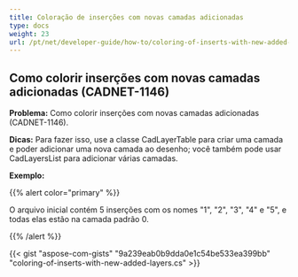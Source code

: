 ```yaml
---
title: Coloração de inserções com novas camadas adicionadas
type: docs
weight: 23
url: /pt/net/developer-guide/how-to/coloring-of-inserts-with-new-added-layers/
---
```


## **Como colorir inserções com novas camadas adicionadas (CADNET-1146)**

**Problema:** Como colorir inserções com novas camadas adicionadas (CADNET-1146).

**Dicas:** Para fazer isso, use a classe CadLayerTable para criar uma camada e poder adicionar uma nova camada ao desenho; você também pode usar CadLayersList para adicionar várias camadas.

**Exemplo:**

{{% alert color="primary" %}}

O arquivo inicial contém 5 inserções com os nomes "1", "2", "3", "4" e "5", e todas elas estão na camada padrão 0.

{{% /alert %}}

{{< gist "aspose-com-gists" "9a239eab0b9dda0e1c54be533ea399bb" "coloring-of-inserts-with-new-added-layers.cs" >}}
